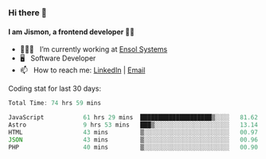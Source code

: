 ### Hi there 👋

#### I am Jismon, a frontend developer 👦🏻

- 🧑🏻‍💻   &nbsp; I’m currently working at <a href='https://www.ensolsystems.com/' target="_blank">Ensol Systems</a>
- 🖥   &nbsp; Software Developer
- 📫   &nbsp; How to reach me: <a href='https://www.linkedin.com/in/jismonthomas/'>LinkedIn</a> | <a href='mailto:hellojismonthomas@gmail.com'>Email</a>

Coding stat for last 30 days:
<!--START_SECTION:waka-->

```javascript
Total Time: 74 hrs 59 mins

JavaScript           61 hrs 29 mins  ████████████████████▒░░░░   81.62 %
Astro                9 hrs 53 mins   ███▒░░░░░░░░░░░░░░░░░░░░░   13.14 %
HTML                 43 mins         ▒░░░░░░░░░░░░░░░░░░░░░░░░   00.97 %
JSON                 43 mins         ▒░░░░░░░░░░░░░░░░░░░░░░░░   00.96 %
PHP                  40 mins         ▒░░░░░░░░░░░░░░░░░░░░░░░░   00.90 %
```

<!--END_SECTION:waka-->

<!--
**jismonthomas/jismonthomas** is a ✨ _special_ ✨ repository because its `README.md` (this file) appears on your GitHub profile.

Here are some ideas to get you started:

- 🔭 I’m currently working on ...
- 🌱 I’m currently learning ...
- 👯 I’m looking to collaborate on ...
- 🤔 I’m looking for help with ...
- 💬 Ask me about ...
- 📫 How to reach me: ...
- 😄 Pronouns: ...
- ⚡ Fun fact: ...
-->
